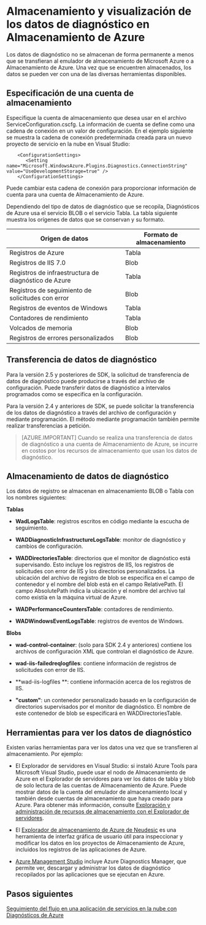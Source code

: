 <properties
  pageTitle="Almacenamiento y visualización de los datos de diagnóstico en Almacenamiento de Azure | Microsoft Azure"
  description="Obtención de datos de diagnóstico de Azure en Almacenamiento de Azure y su visualización"
  services="cloud-services"
  documentationCenter=".net"
  authors="rboucher"
  manager="jwhit"
  editor="tysonn" />
<tags
  ms.service="cloud-services"
  ms.devlang="na"
  ms.topic="article"
  ms.tgt_pltfrm="na"
  ms.workload="na"
  ms.date="02/20/2016"
  ms.author="robb" />

# Almacenamiento y visualización de los datos de diagnóstico en Almacenamiento de Azure

Los datos de diagnóstico no se almacenan de forma permanente a menos que se transfieran al emulador de almacenamiento de Microsoft Azure o a Almacenamiento de Azure. Una vez que se encuentren almacenados, los datos se pueden ver con una de las diversas herramientas disponibles.

## Especificación de una cuenta de almacenamiento

Especifique la cuenta de almacenamiento que desea usar en el archivo ServiceConfiguration.cscfg. La información de cuenta se define como una cadena de conexión en un valor de configuración. En el ejemplo siguiente se muestra la cadena de conexión predeterminada creada para un nuevo proyecto de servicio en la nube en Visual Studio:


```
	<ConfigurationSettings>
	   <Setting name="Microsoft.WindowsAzure.Plugins.Diagnostics.ConnectionString" value="UseDevelopmentStorage=true" />
	</ConfigurationSettings>
```

Puede cambiar esta cadena de conexión para proporcionar información de cuenta para una cuenta de Almacenamiento de Azure.

Dependiendo del tipo de datos de diagnóstico que se recopila, Diagnósticos de Azure usa el servicio BLOB o el servicio Tabla. La tabla siguiente muestra los orígenes de datos que se conservan y su formato.

|Origen de datos|Formato de almacenamiento|
|---|---|
|Registros de Azure|Tabla|
|Registros de IIS 7.0|Blob|
|Registros de infraestructura de diagnóstico de Azure|Tabla|
|Registros de seguimiento de solicitudes con error|Blob|
|Registros de eventos de Windows|Tabla|
|Contadores de rendimiento|Tabla|
|Volcados de memoria|Blob|
|Registros de errores personalizados|Blob|

## Transferencia de datos de diagnóstico

Para la versión 2.5 y posteriores de SDK, la solicitud de transferencia de datos de diagnóstico puede producirse a través del archivo de configuración. Puede transferir datos de diagnóstico a intervalos programados como se especifica en la configuración.

Para la versión 2.4 y anteriores de SDK, se puede solicitar la transferencia de los datos de diagnóstico a través del archivo de configuración y mediante programación. El método mediante programación también permite realizar transferencias a petición.


>[AZURE.IMPORTANT] Cuando se realiza una transferencia de datos de diagnóstico a una cuenta de Almacenamiento de Azure, se incurre en costos por los recursos de almacenamiento que usan los datos de diagnóstico.

## Almacenamiento de datos de diagnóstico

Los datos de registro se almacenan en almacenamiento BLOB o Tabla con los nombres siguientes:

**Tablas**

- **WadLogsTable**: registros escritos en código mediante la escucha de seguimiento.

- **WADDiagnosticInfrastructureLogsTable**: monitor de diagnóstico y cambios de configuración.

- **WADDirectoriesTable**: directorios que el monitor de diagnóstico está supervisando. Esto incluye los registros de IIS, los registros de solicitudes con error de IIS y los directorios personalizados. La ubicación del archivo de registro de blob se especifica en el campo de contenedor y el nombre del blob está en el campo RelativePath. El campo AbsolutePath indica la ubicación y el nombre del archivo tal como existía en la máquina virtual de Azure.

- **WADPerformanceCountersTable**: contadores de rendimiento.

- **WADWindowsEventLogsTable**: registros de eventos de Windows.

**Blobs**

- **wad-control-container**: (solo para SDK 2.4 y anteriores) contiene los archivos de configuración XML que controlan el diagnóstico de Azure.

- **wad-iis-failedreqlogfiles**: contiene información de registros de solicitudes con error de IIS.

- **wad-iis-logfiles **: contiene información acerca de los registros de IIS.

- **"custom"**: un contenedor personalizado basado en la configuración de directorios supervisados por el monitor de diagnóstico. El nombre de este contenedor de blob se especificará en WADDirectoriesTable.

## Herramientas para ver los datos de diagnóstico
Existen varias herramientas para ver los datos una vez que se transfieren al almacenamiento. Por ejemplo:

- El Explorador de servidores en Visual Studio: si instaló Azure Tools para Microsoft Visual Studio, puede usar el nodo de Almacenamiento de Azure en el Explorador de servidores para ver los datos de tabla y blob de solo lectura de las cuentas de Almacenamiento de Azure. Puede mostrar datos de la cuenta del emulador de almacenamiento local y también desde cuentas de almacenamiento que haya creado para Azure. Para obtener más información, consulte [Exploración y administración de recursos de almacenamiento con el Explorador de servidores](../vs-azure-tools-storage-resources-server-explorer-browse-manage.md).

- El [Explorador de almacenamiento de Azure de Neudesic](http://azurestorageexplorer.codeplex.com/) es una herramienta de interfaz gráfica de usuario útil para inspeccionar y modificar los datos en los proyectos de Almacenamiento de Azure, incluidos los registros de las aplicaciones de Azure.

- [Azure Management Studio](http://www.cerebrata.com/products/azure-management-studio/introduction) incluye Azure Diagnostics Manager, que permite ver, descargar y administrar los datos de diagnóstico recopilados por las aplicaciones que se ejecutan en Azure.


## Pasos siguientes

[Seguimiento del flujo en una aplicación de servicios en la nube con Diagnósticos de Azure](cloud-services-dotnet-diagnostics-trace-flow.md)

<!---HONumber=AcomDC_0302_2016-->